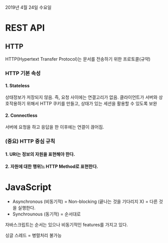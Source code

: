 2019년 4월 24일 수요일

# REST API

## HTTP

HTTP(Hypertext Transfer Protocol)는 문서를 전송하기 위한 프로토콜(규약)

### HTTP 기본 속성

#### 1. Stateless

상태정보가 저장되지 않음. 즉, 요청 사이에는 연결고리가 없음. 클라이언트가 서버와 상호작용하기 위해서 HTTP 쿠키를 만들고, 상태가 있는 세션을 활용할 수 있도록 보완

#### 2. Connectless

서버에 요청을 하고 응답을 한 이후에는 연결이 끊어짐.




### (중요) HTTP 중심 규칙

#### 1. URI는 정보의 자원을 표현해야 한다.

#### 2. 자원에 대한 행위느 HTTP Method로 표현한다.





# JavaScript

- Asynchronous (비동기적) = Non-blocking (끝나는 것을 기다리지 X) = 다른 것을 실행한다.
- Synchrounous (동기적) = 순서대로

자바스크립트는 순서는 있으나 비동기적인 features를 가지고 있다.

싱글 스레드 = 병렬처리 불가능

